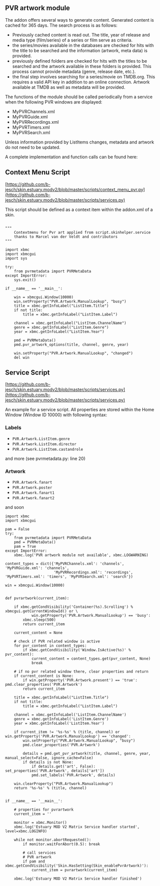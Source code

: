 ## PVR artwork module ##

The addon offers several ways to generate content. Generated content is cached for 365 days. The search process is as follows:

- Previously cached content is read out. The title, year of release and media type (film/series) of a series or film serve as criteria.
- the series/movies available in the databases are checked for hits with the title to be searched and the information (artwork, meta data) is provided.
- previously defined folders are checked for hits with the titles to be searched and the artwork available in these folders is provided. This process cannot provide metadata (genre, release date, etc.).
- the final step involves searching for a series/movie on TMDB.org. This requires a valid API key in addition to an online connection. Artwork available at TMDB as well as metadata will be provided.

The functions of the module should be called periodically from a service when the following PVR windows are displayed:

- MyPVRChannels.xml
- MyPVRGuide.xml
- MyPVRRecordings.xml
- MyPVRTimers.xml
- MyPVRSearch.xml

Unless information provided by ListItems changes, metadata and artwork do not need to be updated.

A complete implementation and function calls can be found here:
## Context Menu Script ##
[https://github.com/b-jesch/skin.estuary.modv2/blob/master/scripts/context_menu_pvr.py](https://github.com/b-jesch/skin.estuary.modv2/blob/master/scripts/services.py)

This script should be defined as a context item within the addon.xml of a skin.
```

"""
    Contextmenu for Pvr art applied from script.skinhelper.service
    thanks to Marcel van der Veldt and contributors
"""

import xbmc
import xbmcgui
import sys

try:
    from pvrmetadata import PVRMetaData
except ImportError:
    sys.exit()

if __name__ == '__main__':

    win = xbmcgui.Window(10000)
    win.setProperty("PVR.Artwork.ManualLookup", "busy")
    title = xbmc.getInfoLabel("ListItem.Title")
    if not title:
        title = xbmc.getInfoLabel("ListItem.Label")

    channel = xbmc.getInfoLabel("ListItem.ChannelName")
    genre = xbmc.getInfoLabel("ListItem.Genre")
    year = xbmc.getInfoLabel("ListItem.Year")

    pmd = PVRMetaData()
    pmd.pvr_artwork_options(title, channel, genre, year)

    win.setProperty("PVR.Artwork.ManualLookup", "changed")
    del win
```

## Service Script ##
[https://github.com/b-jesch/skin.estuary.modv2/blob/master/scripts/services.py](https://github.com/b-jesch/skin.estuary.modv2/blob/master/scripts/services.py)

An example for a service script. All properties are stored within the Home Window (Window ID 10000) with following syntax:

### Labels ###
- `PVR.Artwork.ListItem.genre`
- `PVR.Artwork.ListItem.director`
- `PVR.Artwork.ListItem.castandrole`

and more (see pvrmetadata.py: line 20)

### Artwork ###
- `PVR.Artwork.fanart`
- `PVR.Artwork.poster`
- `PVR.Artwork.fanart1`
- `PVR.Artwork.fanart2`

and soon

```
import xbmc
import xbmcgui

pam = False
try:
    from pvrmetadata import PVRMetaData
    pmd = PVRMetaData()
    pam = True
except ImportError:
    xbmc.log('PVR artwork module not available', xbmc.LOGWARNING)

content_types = dict({'MyPVRChannels.xml': 'channels', 'MyPVRGuide.xml': 'channels',
                      'MyPVRRecordings.xml': 'recordings', 'MyPVRTimers.xml': 'timers', 'MyPVRSearch.xml': 'search'})

win = xbmcgui.Window(10000)


def pvrartwork(current_item):

    if xbmc.getCondVisibility('Container(%s).Scrolling') % xbmcgui.getCurrentWindowId() or \
            win.getProperty('PVR.Artwork.ManualLookup') == 'busy':
        xbmc.sleep(500)
        return current_item

    current_content = None

    # check if PVR related window is active
    for pvr_content in content_types:
        if xbmc.getCondVisibility('Window.IsActive(%s)' % pvr_content):
            current_content = content_types.get(pvr_content, None)
            break

    # if no pvr related window there, clear properties and return
    if current_content is None:
        if win.getProperty('PVR.Artwork.present') == 'true': pmd.clear_properties('PVR.Artwork')
        return current_item

    title = xbmc.getInfoLabel("ListItem.Title")
    if not title:
        title = xbmc.getInfoLabel("ListItem.Label")

    channel = xbmc.getInfoLabel('ListItem.ChannelName')
    genre = xbmc.getInfoLabel('ListItem.Genre')
    year = xbmc.getInfoLabel('ListItem.Year')

    if current_item != '%s-%s' % (title, channel) or win.getProperty('PVR.Artwork.ManualLookup') == 'changed':
        win.setProperty("PVR.Artwork.ManualLookup", "busy")
        pmd.clear_properties('PVR.Artwork')

        details = pmd.get_pvr_artwork(title, channel, genre, year, manual_select=False, ignore_cache=False)
        if details is not None:
            if details.get('art', False): set_properties('PVR.Artwork', details['art'])
            pmd.set_labels('PVR.Artwork', details)

    win.clearProperty("PVR.Artwork.ManualLookup")
    return '%s-%s' % (title, channel)


if __name__ == '__main__':

    # properties for pvrartwork
    current_item = ''

    monitor = xbmc.Monitor()
    xbmc.log('Estuary MOD V2 Matrix Service handler started', level=xbmc.LOGINFO)

    while not monitor.abortRequested():
        if monitor.waitForAbort(0.5): break

        # call services
        # PVR artwork
        if pam and xbmc.getCondVisibility('Skin.HasSetting(Skin_enablePvrArtwork)'):
            current_item = pvrartwork(current_item)

    xbmc.log('Estuary MOD V2 Matrix Service handler finished')
```
